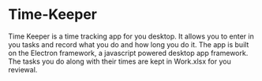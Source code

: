 # Time-Keeper
Time Keeper is a time tracking app for you desktop. It allows you to enter in you tasks and record what you do and how long you do it. The app is built on the Electron framework, a javascript powered desktop app framework. The tasks you do along with their times are kept in Work.xlsx for you reviewal.
